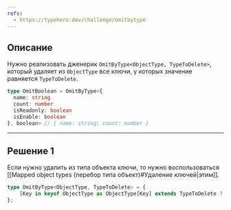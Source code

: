 ```yaml
---
refs:
  - https://typehero.dev/challenge/omitbytype
---
```

## Описание

Нужно реализовать дженерик `OmitByType<ObjectType, TypeToDelete>`, который удаляет из `ObjectType` все ключи, у которых значение равняется `TypeToDelete`.

```ts
type OmitBoolean = OmitByType<{
  name: string
  count: number
  isReadonly: boolean
  isEnable: boolean
}, boolean> // { name: string; count: number }
```

---
## Решение 1

Если нужно удалить из типа объекта ключи, то нужно воспользоваться [[Mapped object types (перебор типа объект)#Удаление ключей|этим]].

```ts
type OmitByType<ObjectType, TypeToDelete> = {
	[Key in keyof ObjectType as ObjectType[Key] extends TypeToDelete ? never : Key]: ObjectType[Key]
};
```